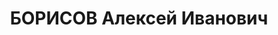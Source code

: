---
title: БОРИСОВ Алексей Иванович
description: "Род. в 1887. Проживал: Неглинная ул., 20/2, комн. 29. Подсобный рабочий,\
  \ Гостиница \"Ново-Московская\" \n "
---